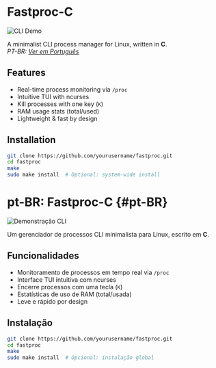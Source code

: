 
# Fastproc-C 

![CLI Demo](https://media2.giphy.com/media/v1.Y2lkPTc5MGI3NjExeHJ3bXZuZmduOWs1ZDZtZ2Q1eDQ2b2M2YTg4ZzZoMDg0MTExa3RqMCZlcD12MV9pbnRlcm5hbF9naWZfYnlfaWQmY3Q9Zw/q8rSm7Dmob00KTgk0w/giphy.gif)

A minimalist CLI process manager for Linux, written in **C**.  
*PT-BR: [Ver em Português](#pt-BR)*

## Features
-  Real-time process monitoring via `/proc`
-  Intuitive TUI with ncurses
-  Kill processes with one key (`K`)
-  RAM usage stats (total/used)
-  Lightweight & fast by design

## Installation
```bash
git clone https://github.com/yourusername/fastproc.git
cd fastproc
make
sudo make install  # Optional: system-wide install
```

# pt-BR: Fastproc-C {#pt-BR}

![Demonstração CLI](https://media2.giphy.com/media/v1.Y2lkPTc5MGI3NjExeHJ3bXZuZmduOWs1ZDZtZ2Q1eDQ2b2M2YTg4ZzZoMDg0MTExa3RqMCZlcD12MV9pbnRlcm5hbF9naWZfYnlfaWQmY3Q9Zw/q8rSm7Dmob00KTgk0w/giphy.gif)

Um gerenciador de processos CLI minimalista para Linux, escrito em **C**.  

## Funcionalidades
- Monitoramento de processos em tempo real via `/proc`
- Interface TUI intuitiva com ncurses
- Encerre processos com uma tecla (`K`)
- Estatísticas de uso de RAM (total/usada)
- Leve e rápido por design

## Instalação
```bash
git clone https://github.com/yourusername/fastproc.git
cd fastproc
make
sudo make install  # Opcional: instalação global
